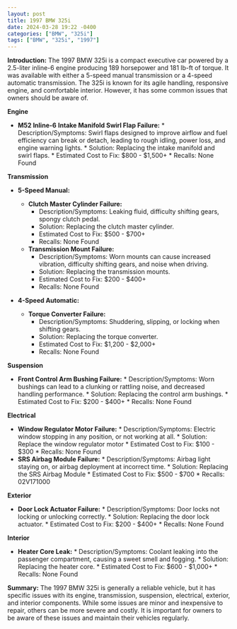 ```yaml
---
layout: post
title: 1997 BMW 325i
date: 2024-03-28 19:22 -0400
categories: ["BMW", "325i"]
tags: ["BMW", "325i", "1997"]
---
```

**Introduction:**
The 1997 BMW 325i is a compact executive car powered by a 2.5-liter inline-6 engine producing 189 horsepower and 181 lb-ft of torque. It was available with either a 5-speed manual transmission or a 4-speed automatic transmission. The 325i is known for its agile handling, responsive engine, and comfortable interior. However, it has some common issues that owners should be aware of.

**Engine**
* **M52 Inline-6**
    **Intake Manifold Swirl Flap Failure:**
        * Description/Symptoms: Swirl flaps designed to improve airflow and fuel efficiency can break or detach, leading to rough idling, power loss, and engine warning lights.
        * Solution: Replacing the intake manifold and swirl flaps.
        * Estimated Cost to Fix: $800 - $1,500+
        * Recalls: None Found

**Transmission**
* **5-Speed Manual:**
    * **Clutch Master Cylinder Failure:**
        * Description/Symptoms: Leaking fluid, difficulty shifting gears, spongy clutch pedal.
        * Solution: Replacing the clutch master cylinder.
        * Estimated Cost to Fix: $500 - $700+
        * Recalls: None Found
    * **Transmission Mount Failure:**
        * Description/Symptoms: Worn mounts can cause increased vibration, difficulty shifting gears, and noise when driving.
        * Solution: Replacing the transmission mounts.
        * Estimated Cost to Fix: $200 - $400+
        * Recalls: None Found

* **4-Speed Automatic:**
    * **Torque Converter Failure:**
        * Description/Symptoms: Shuddering, slipping, or locking when shifting gears.
        * Solution: Replacing the torque converter.
        * Estimated Cost to Fix: $1,200 - $2,000+
        * Recalls: None Found

**Suspension**
* **Front Control Arm Bushing Failure:**
        * Description/Symptoms: Worn bushings can lead to a clunking or rattling noise, and decreased handling performance.
        * Solution: Replacing the control arm bushings.
        * Estimated Cost to Fix: $200 - $400+
        * Recalls: None Found

**Electrical**
* **Window Regulator Motor Failure:**
        * Description/Symptoms: Electric window stopping in any position, or not working at all.
        * Solution: Replace the window regulator motor
        * Estimated Cost to Fix: $100 - $300
        * Recalls: None Found
* **SRS Airbag Module Failure:**
        * Description/Symptoms: Airbag light staying on, or airbag deployment at incorrect time.
        * Solution: Replacing the SRS Airbag Module
        * Estimated Cost to Fix: $500 - $700
        * Recalls: 02V171000

**Exterior**
* **Door Lock Actuator Failure:**
        * Description/Symptoms: Door locks not locking or unlocking correctly.
        * Solution: Replacing the door lock actuator.
        * Estimated Cost to Fix: $200 - $400+
        * Recalls: None Found

**Interior**
* **Heater Core Leak:**
        * Description/Symptoms: Coolant leaking into the passenger compartment, causing a sweet smell and fogging.
        * Solution: Replacing the heater core.
        * Estimated Cost to Fix: $600 - $1,000+
        * Recalls: None Found

**Summary:**
The 1997 BMW 325i is generally a reliable vehicle, but it has specific issues with its engine, transmission, suspension, electrical, exterior, and interior components. While some issues are minor and inexpensive to repair, others can be more severe and costly. It is important for owners to be aware of these issues and maintain their vehicles regularly.
